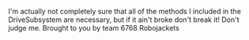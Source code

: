 I'm actually not completely sure that all of the methods I included in the DriveSubsystem are necessary, but if it ain't broke don't break it!
Don't judge me.
Brought to you by team 6768 Robojackets
